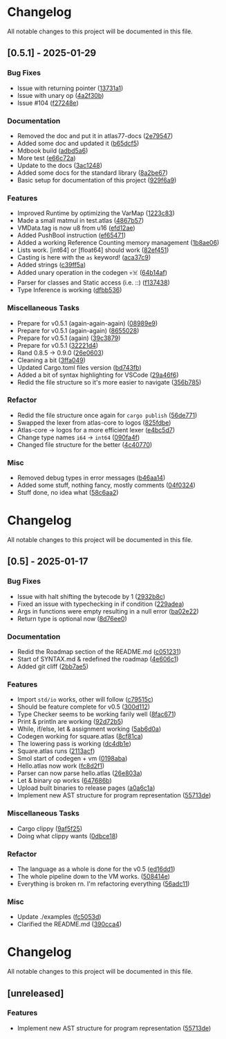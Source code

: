 # Changelog

All notable changes to this project will be documented in this file.

## [0.5.1] - 2025-01-29

### Bug Fixes

- Issue with returning pointer ([13731a1](https://github.com/atlas77-lang/Atlas77/commit/13731a1c9b93fbd314ac3d06345a644905a71408))
- Issue with unary op ([4a2f30b](https://github.com/atlas77-lang/Atlas77/commit/4a2f30b83ce254244fe85944bbf6c46a4479ee51))
- Issue #104 ([f27248e](https://github.com/atlas77-lang/Atlas77/commit/f27248e4ca877997c2f29145ecd524e4e594e5fd))

### Documentation

- Removed the doc and put it in atlas77-docs ([2e79547](https://github.com/atlas77-lang/Atlas77/commit/2e7954737800eb6c714343670d93e595b47e048e))
- Added some doc and updated it ([b65dcf5](https://github.com/atlas77-lang/Atlas77/commit/b65dcf53bef943eff4cd212521641c6a963bbfb3))
- Mdbook build ([adbd5a6](https://github.com/atlas77-lang/Atlas77/commit/adbd5a67ade26f4796c5ee46a4788bea1672c979))
- More test ([e66c72a](https://github.com/atlas77-lang/Atlas77/commit/e66c72ad60accb03a4b31c6a36c805005d3c8fe4))
- Update to the docs ([3ac1248](https://github.com/atlas77-lang/Atlas77/commit/3ac12482e283eb77894b2c1d5989d163207ed8a3))
- Added some docs for the standard library ([8a2be67](https://github.com/atlas77-lang/Atlas77/commit/8a2be67d73e5edf63ccce99aecea55081df7cbc1))
- Basic setup for documentation of this project ([929f6a9](https://github.com/atlas77-lang/Atlas77/commit/929f6a94e15a424cb6f21f5bdb2b7b4a3661b90d))

### Features

- Improved Runtime by optimizing the VarMap ([1223c83](https://github.com/atlas77-lang/Atlas77/commit/1223c838b0caa13dbafdea8d6d9fca74f67dbdfb))
- Made a small matmul in test.atlas ([4867b57](https://github.com/atlas77-lang/Atlas77/commit/4867b57507e8ba5012405fefaa7649c3da68b8c4))
- VMData.tag is now u8 from u16 ([efd12ae](https://github.com/atlas77-lang/Atlas77/commit/efd12ae966e61e1822571e2bd99ee6134fae892d))
- Added PushBool instruction ([ef65471](https://github.com/atlas77-lang/Atlas77/commit/ef65471e1c43155fb3e284a60a3b11c3a2be2d6c))
- Added a working Reference Counting memory management ([1b8ae06](https://github.com/atlas77-lang/Atlas77/commit/1b8ae06a67b9ffea1e6cd46c4464093948b998ee))
- Lists work. [int64] or [float64] should work ([82ef451](https://github.com/atlas77-lang/Atlas77/commit/82ef451ec87ae1cc332d5d5490eb9e43bc87327b))
- Casting is here with the `as` keyword! ([aca37c9](https://github.com/atlas77-lang/Atlas77/commit/aca37c90ea8c0a18e37be756a288cd7983e25968))
- Added strings ([c39ff5a](https://github.com/atlas77-lang/Atlas77/commit/c39ff5a3e95f5a3dbb7a8a3312f55f1d0df64749))
- Added unary operation in the codegen 💀☠️ ([64b14af](https://github.com/atlas77-lang/Atlas77/commit/64b14af56800e10e39c84cbefcd318bfa45042ec))
- Parser for classes and Static access (i.e. ::) ([f137438](https://github.com/atlas77-lang/Atlas77/commit/f137438c65f0e9fdf501d9a0b1fbfddb6e1579f7))
- Type Inference is working ([dfbb536](https://github.com/atlas77-lang/Atlas77/commit/dfbb536f004635e10b13bb99bf14ae9207aa28fd))

### Miscellaneous Tasks

- Prepare for v0.5.1 (again-again-again) ([08989e9](https://github.com/atlas77-lang/Atlas77/commit/08989e96fe39aeb436ec8f367a070cf7234790e4))
- Prepare for v0.5.1 (again-again) ([8655028](https://github.com/atlas77-lang/Atlas77/commit/8655028cfd64957eb535c1dbfea67aff7818ae1a))
- Prepare for v0.5.1 (again) ([39c3879](https://github.com/atlas77-lang/Atlas77/commit/39c3879b162e2a85a89c7399b7954a01c86beeff))
- Prepare for v0.5.1 ([32221d4](https://github.com/atlas77-lang/Atlas77/commit/32221d4d556787915e0096d3e6e1cbb78d7d558b))
- Rand 0.8.5 -> 0.9.0 ([26e0603](https://github.com/atlas77-lang/Atlas77/commit/26e06038b77abb3478eb60d453c3aba7fb84be05))
- Cleaning a bit ([3ffa049](https://github.com/atlas77-lang/Atlas77/commit/3ffa0496c22c24ac2844c19c712354e6cb137d97))
- Updated Cargo.toml files version ([bd743fb](https://github.com/atlas77-lang/Atlas77/commit/bd743fb287ba7890b93e7fd1a20a0be039569855))
- Added a bit of syntax highlighting for VSCode ([29a46f6](https://github.com/atlas77-lang/Atlas77/commit/29a46f6c4bf84e0fa09d0b502803a1f614b28ca6))
- Redid the file structure so it's more easier to navigate ([356b785](https://github.com/atlas77-lang/Atlas77/commit/356b7857ea564ea02d0504e75d4dc317d8ab185e))

### Refactor

- Redid the file structure once again for `cargo publish` ([56de771](https://github.com/atlas77-lang/Atlas77/commit/56de77191a7172714eaac554158a08b3d73810cc))
- Swapped the lexer from atlas-core to logos ([825fdbe](https://github.com/atlas77-lang/Atlas77/commit/825fdbe06f7d4a557ffd6b65a1ca1ee5f0f58d6b))
- Atlas-core -> logos for a more efficient lexer ([e4bc5d7](https://github.com/atlas77-lang/Atlas77/commit/e4bc5d7f543b7dc502b7a25ab6059a58932ea20d))
- Change type names `i64` -> `int64` ([090fa4f](https://github.com/atlas77-lang/Atlas77/commit/090fa4fe1119b3473f1132f4a9d6dcf1e2fc69fd))
- Changed file structure for the better ([4c40770](https://github.com/atlas77-lang/Atlas77/commit/4c407708930a9a8ce53994d64a2cb92215095aa4))

### Misc

- Removed debug types in error messages ([b46aa14](https://github.com/atlas77-lang/Atlas77/commit/b46aa143efbb29ef365b9aad7c41abcd7685f657))
- Added some stuff, nothing fancy, mostly comments ([04f0324](https://github.com/atlas77-lang/Atlas77/commit/04f03247a5987469b3f9eee0c5fead172fa8b136))
- Stuff done, no idea what ([58c6aa2](https://github.com/atlas77-lang/Atlas77/commit/58c6aa20b405bb4c3421198c265687e4ec1aee06))

# Changelog

All notable changes to this project will be documented in this file.

## [0.5] - 2025-01-17

### Bug Fixes

- Issue with halt shifting the bytecode by 1 ([2932b8c](https://github.com/atlas77-lang/Atlas77/commit/2932b8cfe1f0989e9abebe21acbe09ac2a12df9e))
- Fixed an issue with typechecking in if condition ([229adea](https://github.com/atlas77-lang/Atlas77/commit/229adeac86c3832c7714242808655b3c8187f96e))
- Args in functions were empty resulting in a null error ([ba02e22](https://github.com/atlas77-lang/Atlas77/commit/ba02e22341d6e4140d91a91e7abd3791cdd832a3))
- Return type is optional now ([8d76ee0](https://github.com/atlas77-lang/Atlas77/commit/8d76ee0aabbe1c47fc5cda0e74f742b5f82289a3))

### Documentation

- Redid the Roadmap section of the README.md ([c051231](https://github.com/atlas77-lang/Atlas77/commit/c051231a544e35edf69dc0daefa160a791f92e60))
- Start of SYNTAX.md & redefined the roadmap ([4e606c1](https://github.com/atlas77-lang/Atlas77/commit/4e606c10a2e9139b0303067688e0399ae3e87afe))
- Added git cliff ([2bb7ae5](https://github.com/atlas77-lang/Atlas77/commit/2bb7ae552505170832ccbb24b1415f44eab355e7))

### Features

- Import `std/io` works, other will follow ([c79515c](https://github.com/atlas77-lang/Atlas77/commit/c79515c11949fc3a756ebb7dd1cca9c047bc2df2))
- Should be feature complete for v0.5 ([300d112](https://github.com/atlas77-lang/Atlas77/commit/300d1129fbe96492a8ed3f20f1018ec36b080acc))
- Type Checker seems to be working farily well ([8fac671](https://github.com/atlas77-lang/Atlas77/commit/8fac671ed3831ebcb75ba2f4bd3874982f3d670a))
- Print & println are working ([92d72b5](https://github.com/atlas77-lang/Atlas77/commit/92d72b53567c7e6de84ed5eac137e9551175d423))
- While, if/else, let & assignment working ([5ab6d0a](https://github.com/atlas77-lang/Atlas77/commit/5ab6d0a24c16ce121c0ba65bb9f5df66179e990c))
- Codegen working for square.atlas ([8cf81ca](https://github.com/atlas77-lang/Atlas77/commit/8cf81ca25a004b88a9459edff90d65daca160d9a))
- The lowering pass is working ([dc4db1e](https://github.com/atlas77-lang/Atlas77/commit/dc4db1e4e6e1fb681628535b3fa005041963b913))
- Square.atlas runs ([2113acf](https://github.com/atlas77-lang/Atlas77/commit/2113acffc5318f188ae19d321da2e6dd76e6db11))
- Smol start of codegen + vm ([0198aba](https://github.com/atlas77-lang/Atlas77/commit/0198abaf8b1a709db1a56af4097f7227482751e2))
- Hello.atlas now work ([fc8d2f1](https://github.com/atlas77-lang/Atlas77/commit/fc8d2f18b856080db9d24b18407fc4f9a9ddbe77))
- Parser can now parse hello.atlas ([26e803a](https://github.com/atlas77-lang/Atlas77/commit/26e803a088abea86d9bf3078b8b52395f3006eb2))
- Let & binary op works ([647686b](https://github.com/atlas77-lang/Atlas77/commit/647686b1bf077193abe0125a1b836aaa11f1ed64))
- Upload built binaries to release pages ([a0a6c1a](https://github.com/atlas77-lang/Atlas77/commit/a0a6c1afa0f850b2ece63ced244fee510218e021))
- Implement new AST structure for program representation ([55713de](https://github.com/atlas77-lang/Atlas77/commit/55713de10e0a2a21185739570416c62b456461c2))

### Miscellaneous Tasks

- Cargo clippy ([9af5f25](https://github.com/atlas77-lang/Atlas77/commit/9af5f258eeafe2a38e0c0d5b9f4c9e35266b67dc))
- Doing what clippy wants ([0dbce18](https://github.com/atlas77-lang/Atlas77/commit/0dbce182cb37dec1d818aefb275a49070e9d4813))

### Refactor

- The language as a whole is done for the v0.5 ([ed16dd1](https://github.com/atlas77-lang/Atlas77/commit/ed16dd1fab49a314a21171e88863d5d2ca890643))
- The whole pipeline down to the VM works. ([508414e](https://github.com/atlas77-lang/Atlas77/commit/508414ec66d610c570e14b54483c63a5f94d9c7c))
- Everything is broken rn. I'm refactoring everything ([56adc11](https://github.com/atlas77-lang/Atlas77/commit/56adc11633cd5c75c192bce94262bdb811323f99))

### Misc

- Update ./examples ([fc5053d](https://github.com/atlas77-lang/Atlas77/commit/fc5053d37ff7a097aed4cf9426684711691620d4))
- Clarified the README.md ([390cca4](https://github.com/atlas77-lang/Atlas77/commit/390cca4e2ed8896a6f668497289f2a019defdd62))

# Changelog

All notable changes to this project will be documented in this file.

## [unreleased]

### Features

- Implement new AST structure for program representation ([55713de](https://github.com/atlas77-lang/Atlas77/commit/55713de10e0a2a21185739570416c62b456461c2))

